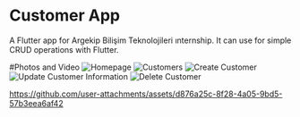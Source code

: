 # Customer App

A Flutter app for Argekip Bilişim Teknolojileri ınternship. It can use for simple CRUD operations with Flutter.

#Photos and Video
![Homepage](https://github.com/user-attachments/assets/ea93f543-6ee6-452a-8ca7-ed1460e9124e)
![Customers](https://github.com/user-attachments/assets/57fdde74-148f-4fe9-b42b-59e2c147a25d)
![Create Customer](https://github.com/user-attachments/assets/440fb6cd-abd8-41d3-b6c1-df3ec9e65e96)
![Update Customer Information](https://github.com/user-attachments/assets/f499dc45-4bae-4f9c-a8e8-a2c12f9e8b0d)
![Delete Customer](https://github.com/user-attachments/assets/e6012501-1c60-403f-b008-84636206506e)


https://github.com/user-attachments/assets/d876a25c-8f28-4a05-9bd5-57b3eea6af42

